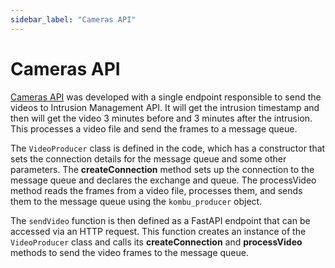 ```yaml
---
sidebar_label: "Cameras API"
---
```


# Cameras API

[Cameras API](https://github.com/ES-07/es_gap_2022_helpers/blob/main/HumanDetection/camera/master.py) was developed with a single endpoint responsible to send the videos to Intrusion Management API.
It will get the intrusion timestamp and then will get the video 3 minutes before and 3 minutes after the intrusion. This processes a video file and send the frames to a message queue.

The `VideoProducer` class is defined in the code, which has a constructor that sets the connection details for the message queue and some other parameters. The **createConnection** method sets up the connection to the message queue and declares the exchange and queue. The processVideo method reads the frames from a video file, processes them, and sends them to the message queue using the `kombu_producer` object.

The `sendVideo` function is then defined as a FastAPI endpoint that can be accessed via an HTTP request. This function creates an instance of the `VideoProducer` class and calls its **createConnection** and **processVideo** methods to send the video frames to the message queue.
